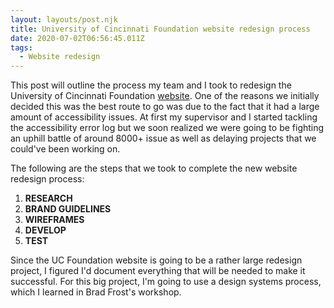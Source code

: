 ```yaml
---
layout: layouts/post.njk
title: University of Cincinnati Foundation website redesign process
date: 2020-07-02T06:56:45.011Z
tags:
  - Website redesign
---
```

This post will outline the process my team and I took to redesign the University of Cincinnati Foundation [website](https://foundation.uc.edu/). One of the reasons we initially decided this was the best route to go was due to the fact that it had a large amount of accessibility issues. At first my supervisor and I started tackling the accessibility error log but we soon realized we were going to be fighting an uphill battle of around 8000+ issue as well as delaying projects that we could've been working on.

The following are the steps that we took to complete the new website redesign process:

1. **RESEARCH**
2. **BRAND GUIDELINES**
3. **WIREFRAMES**
4. **DEVELOP**
5. **TEST**

Since the UC Foundation website is going to be a rather large redesign project, I figured I'd document everything that will be needed to make it successful. For this big project, I'm going to use a design systems process, which I learned in Brad Frost's workshop.